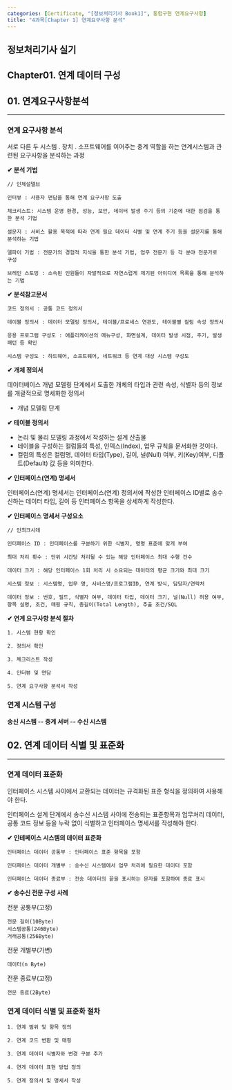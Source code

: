 ```yaml
---
categories: [Certificate, "[정보처리기사 Book1]", 통합구현 연계요구사항]
title: "4과목[Chapter 1] 연계요구사항 분석"
---
```


## 정보처리기사 실기

## Chapter01. 연계 데이터 구성

## 01. 연계요구사항분석

<hr>

### 연계 요구사항 분석

서로 다른 두 시스템 . 장치 . 소프트웨어를 이어주는 중계 역할을 하는 연계시스템과 관련된 요구사항을 분석하는 과정

**✔ 분석 기법**

```
// 인체설델브

인터뷰 : 사용자 면담을 통해 연계 요구사항 도출

체크리스트: 시스템 운영 환경, 성능, 보안, 데이터 발생 주기 등의 기준에 대한 점검을 통한 분석 기법

설문지 : 서비스 활용 목적에 따라 연계 필요 데이터 식별 및 연계 주기 등을 설문지를 통해 분석하는 기법

델파이 기법 : 전문가의 경험적 지식을 통한 분석 기법, 업무 전문가 등 각 분야 전문가로 구성

브레인 스토밍 : 소속된 인원들이 자발적으로 자연스럽게 제기된 아이디어 목록을 통해 분석하는 기법
```

**✔ 분석참고문서**

```
코드 정의서 : 공통 코드 정의서

테이블 정의서 : 데이터 모델링 정의서, 테이블/프로세스 연관도, 테이블별 컬럼 속성 정의서

응용 프로그램 구성도 : 애플리케이션의 메뉴구성, 화면설계, 데이터 발생 시점, 주기, 발생 패턴 등 확인

시스템 구성도 : 하드웨어, 소프트웨어, 네트워크 등 연계 대상 시스템 구성도
```

**✔ 개체 정의서**

데이터베이스 개념 모델링 단계에서 도출한 개체의 타입과 관련 속성, 식별자 등의 정보를 개괄적으로 명세화한 정의서

- 개념 모델링 단계

**✔ 테이블 정의서**

- 논리 및 물리 모델링 과정에서 작성하는 설계 산출물
- 테이블을 구성하는 컬럼들의 특성, 인덱스(Index), 업무 규칙을 문서화한 것이다.
- 컬럼의 특성은 컬럼명, 데이터 타입(Type), 길이, 널(Null) 여부, 키(Key)여부, 디폴트(Default) 값 등을 의미한다.

**✔ 인터페이스(연계) 명세서**

인터페이스(연계) 명세서는 인터페이스(연계) 정의서에 작성한 인터페이스 ID별로 송수신하는 데이터 타입, 길이 등 인터페이스 항목을 상세하게 작성한다.

**✔ 인터페이스 명세서 구성요소**

```
// 인최크시데

인터페이스 ID : 인터페이스를 구분하기 위한 식별자, 명명 표준에 맞게 부여

최대 처리 횟수 : 단위 시간당 처리될 수 있는 해당 인터페이스 최대 수행 건수

데이터 크기 : 해당 인터페이스 1회 처리 시 소요되는 데이터의 평균 크기와 최대 크기

시스템 정보 : 시스템명, 업무 명, 서비스명/프로그램ID, 연계 방식, 담당자/연락처

데이터 정보 : 번호, 필드, 식별자 여부, 데이터 타입, 데이터 크기, 널(Null) 허용 여부, 항목 설명, 조건, 매핑 규칙, 총길이(Total Length), 추출 조건/SQL
```

**✔ 연계 요구사항 분석 절차**

```
1. 시스템 현황 확인

2. 정의서 확인

3. 체크리스트 작성

4. 인터뷰 및 면담

5. 연계 요구사항 분석서 작성
```

### 연계 시스템 구성

**송신 시스템 -- 중계 서버 -- 수신 시스템**


## 02. 연계 데이터 식별 및 표준화

<hr>

### 연계 데이터 표준화

인터페이스 시스템 사이에서 교환되는 데이터는 규격화된 표준 형식을 정의하여 사용해야 한다.

인터페이스 설계 단계에서 송수신 시스템 사이에 전송되는 표준항목과 업무처리 데이터, 공통 코드 정보 등을 누락 없이 식별하고 인터페이스 명세서를 작성해야 한다.

**✔ 인테페이스 시스템의 데이터 표준화**

```
인터페이스 데이터 공통부 : 인터페이스 표준 항목을 포함

인터페이스 데이터 개별부 : 송수신 시스템에서 업무 처리에 필요한 데이터 포함

인터페이스 데이터 종료부 : 전송 데이터의 끝을 표시하는 문자를 포함하여 종료 표시
```

**✔ 송수신 전문 구성 사례**

전문 공통부(고정)

```
전문 길이(10Byte)
시스템공통(246Byte)
거래공통(256Byte)
```

전문 개별부(가변)
```
데이터(n Byte)
```

전문 종료부(고정)
```
전문 종료(2Byte)
```

### 연계 데이터 식별 및 표준화 절차

```
1. 연계 범위 및 항목 정의

2. 연계 코드 변환 및 매핑

3. 연계 데이터 식별자와 변경 구분 추가

4. 연게 데이터 표현 방법 정의

5. 연계 정의서 및 명세서 작성
```
